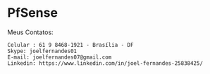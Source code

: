 # PfSense

Meus Contatos:

    Celular : 61 9 8468-1921 - Brasília - DF
    Skype: joelfernandes01
    E-mail: joelfernandes07@gmail.com
    Linkedin: https://www.linkedin.com/in/joel-fernandes-25838425/
